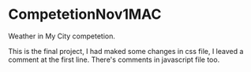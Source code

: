 # CompetetionNov1MAC
Weather in My City competetion.

This is the final project, I had maked some changes in css file, I leaved a comment at the first line.
There's comments in javascript file too.


